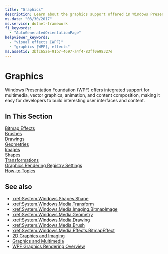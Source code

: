 ```yaml
---
title: "Graphics"
description: Learn about the graphics support offered in Windows Presentation Foundation (WPF) for multimedia, vector graphics, animation, and content composition.
ms.date: "03/30/2017"
ms.service: dotnet-framework
f1_keywords: 
  - "AutoGeneratedOrientationPage"
helpviewer_keywords: 
  - "visual effects [WPF]"
  - "graphics [WPF], effects"
ms.assetid: 3bfc652e-91b7-4697-a4f4-83ff0e98327e
---
```

# Graphics

Windows Presentation Foundation (WPF) offers integrated support for multimedia, vector graphics, animation, and content composition, making it easy for developers to build interesting user interfaces and content.  
  
## In This Section  

[Bitmap Effects](bitmap-effects.md)  
[Brushes](brushes.md)  
[Drawings](drawings.md)  
[Geometries](geometries.md)  
[Images](images.md)  
[Shapes](shapes.md)  
[Transformations](transformations.md)  
[Graphics Rendering Registry Settings](graphics-rendering-registry-settings.md)  
[How-to Topics](graphics-how-to-topics.md)  
  
## See also

- <xref:System.Windows.Shapes.Shape>
- <xref:System.Windows.Media.Transform>
- <xref:System.Windows.Media.Imaging.BitmapImage>
- <xref:System.Windows.Media.Geometry>
- <xref:System.Windows.Media.Drawing>
- <xref:System.Windows.Media.Brush>
- <xref:System.Windows.Media.Effects.BitmapEffect>
- [2D Graphics and Imaging](../advanced/optimizing-performance-2d-graphics-and-imaging.md)
- [Graphics and Multimedia](index.md)
- [WPF Graphics Rendering Overview](wpf-graphics-rendering-overview.md)
